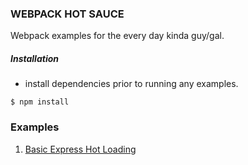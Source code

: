 ### WEBPACK HOT SAUCE
Webpack examples for the every day kinda guy/gal.

##### Installation
- install dependencies prior to running any examples.
```
$ npm install
```

### Examples
1. [Basic Express Hot Loading](/examples/basic-express)
